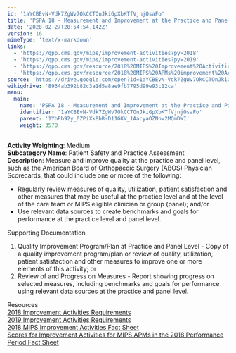 ```yaml
---
id: '1aYCBEvN-Vdk7ZgWv7OkCCTOnJkiGpXbKTfVjnjOsaFo'
title: 'PSPA 18 - Measurement and Improvement at the Practice and Panel Level'
date: '2020-02-27T20:54:54.142Z'
version: 16
mimeType: 'text/x-markdown'
links:
  - 'https://qpp.cms.gov/mips/improvement-activities?py=2018'
  - 'https://qpp.cms.gov/mips/improvement-activities?py=2019'
  - 'https://qpp.cms.gov/resource/2018%20MIPS%20Improvement%20Activities%20Fact%20Sheet'
  - 'https://qpp.cms.gov/resource/2018%20MIPS%20APMs%20improvement%20Activities%20scores%20fact%20sheet'
source: 'https://drive.google.com/open?id=1aYCBEvN-Vdk7ZgWv7OkCCTOnJkiGpXbKTfVjnjOsaFo'
wikigdrive: '8934ab392b82c3a1d5a8ae9fb7795d99e93c12ca'
menu:
  main:
    name: 'PSPA 18 - Measurement and Improvement at the Practice and Panel Level'
    identifier: '1aYCBEvN-Vdk7ZgWv7OkCCTOnJkiGpXbKTfVjnjOsaFo'
    parent: '1YbPb92y_0ZPiXk8hR-D11GKV_1AacyaOZNnv2MQmDWI'
    weight: 3570
---
```





**Activity Weighting**: Medium  
**Subcategory Name**: Patient Safety and Practice Assessment  
**Description**: Measure and improve quality at the practice and panel level, such as the American Board of Orthopaedic Surgery (ABOS) Physician Scorecards, that could include one or more of the following:
* Regularly review measures of quality, utilization, patient satisfaction and other measures that may be useful at the practice level and at the level of the care team or MIPS eligible clinician or group (panel); and/or 
* Use relevant data sources to create benchmarks and goals for performance at the practice level and panel level.




Supporting Documentation
1. Quality Improvement Program/Plan at Practice and Panel Level - Copy of a quality improvement program/plan or review of quality, utilization, patient satisfaction and other measures to improve one or more elements of this activity; or 
2. Review of and Progress on Measures - Report showing progress on selected measures, including benchmarks and goals for performance using relevant data sources at the practice and panel level.




Resources  
[2018 Improvement Activities Requirements](https://qpp.cms.gov/mips/improvement-activities?py=2018)  
[2019 Improvement Activities Requirements](https://qpp.cms.gov/mips/improvement-activities?py=2019)  
[2018 MIPS Improvement Activities Fact Sheet](https://qpp.cms.gov/resource/2018%20MIPS%20Improvement%20Activities%20Fact%20Sheet)  
[Scores for Improvement Activities for MIPS APMs in the 2018 Performance Period Fact Sheet](https://qpp.cms.gov/resource/2018%20MIPS%20APMs%20improvement%20Activities%20scores%20fact%20sheet)
